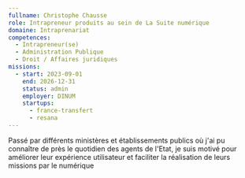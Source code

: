 ```yaml
---
fullname: Christophe Chausse
role: Intrapreneur produits au sein de La Suite numérique
domaine: Intraprenariat
competences:
  - Intrapreneur(se)
  - Administration Publique
  - Droit / Affaires juridiques
missions:
  - start: 2023-09-01
    end: 2026-12-31
    status: admin
    employer: DINUM
    startups:
      - france-transfert
      - resana
---
```

Passé par différents ministères et établissements publics où j'ai pu connaître de près le quotidien des agents de l'Etat, je suis motivé pour améliorer leur expérience utilisateur et faciliter la réalisation de leurs missions par le numérique